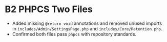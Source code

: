 # B2 PHPCS Two Files

- Added missing `@return void` annotations and removed unused imports in `includes/Admin/SettingsPage.php` and `includes/Core/Retention.php`.
- Confirmed both files pass `phpcs` with repository standards.
